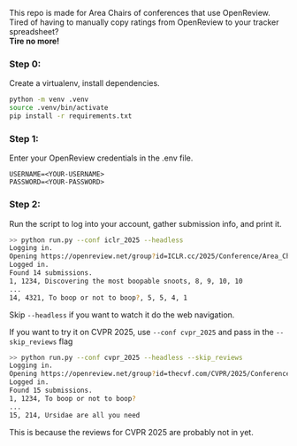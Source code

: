 This repo is made for Area Chairs of conferences that use OpenReview.  
Tired of having to manually copy ratings from OpenReview to your tracker spreadsheet?  
**Tire no more!**

### Step 0:
Create a virtualenv, install dependencies.
```bash
python -m venv .venv
source .venv/bin/activate
pip install -r requirements.txt
```

### Step 1:
Enter your OpenReview credentials in the .env file.
```
USERNAME=<YOUR-USERNAME>
PASSWORD=<YOUR-PASSWORD>
```

### Step 2: 
Run the script to log into your account, gather submission info, and print it.
```bash
>> python run.py --conf iclr_2025 --headless
Logging in.
Opening https://openreview.net/group?id=ICLR.cc/2025/Conference/Area_Chairs
Logged in.
Found 14 submissions.
1, 1234, Discovering the most boopable snoots, 8, 9, 10, 10
...
14, 4321, To boop or not to boop?, 5, 5, 4, 1
```
Skip `--headless` if you want to watch it do the web navigation.

If you want to try it on CVPR 2025, use `--conf cvpr_2025` and pass in the `--skip_reviews` flag
```bash
>> python run.py --conf cvpr_2025 --headless --skip_reviews
Logging in.
Opening https://openreview.net/group?id=thecvf.com/CVPR/2025/Conference/Area_Chairs
Logged in.
Found 15 submissions.
1, 1234, To boop or not to boop?
...
15, 214, Ursidae are all you need
```
This is because the reviews for CVPR 2025 are probably not in yet. 
